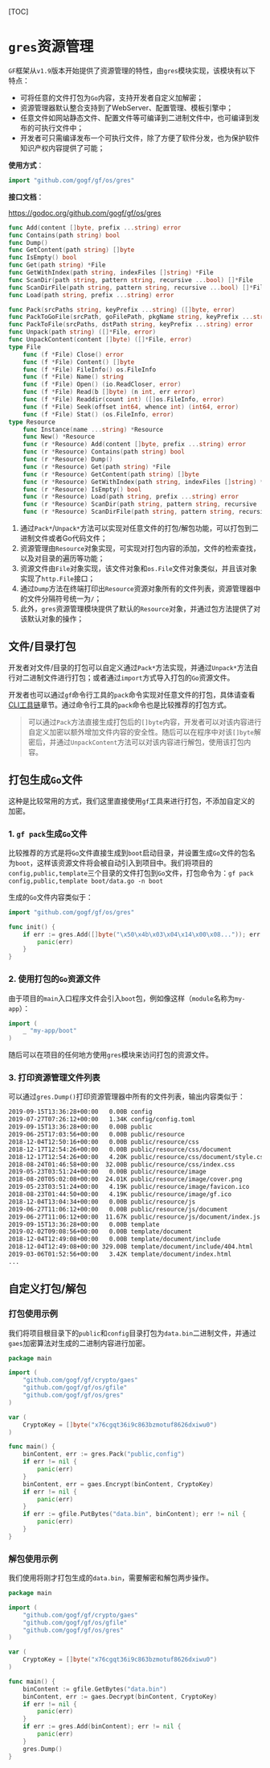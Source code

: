 [TOC]

# `gres`资源管理

`GF`框架从`v1.9`版本开始提供了资源管理的特性，由`gres`模块实现，该模块有以下特点：
- 可将任意的文件打包为`Go`内容，支持开发者自定义加解密；
- 资源管理器默认整合支持到了WebServer、配置管理、模板引擎中；
- 任意文件如网站静态文件、配置文件等可编译到二进制文件中，也可编译到发布的可执行文件中；
- 开发者可只需编译发布一个可执行文件，除了方便了软件分发，也为保护软件知识产权内容提供了可能；

**使用方式**：
```go
import "github.com/gogf/gf/os/gres"
```

**接口文档**： 

https://godoc.org/github.com/gogf/gf/os/gres

```go
func Add(content []byte, prefix ...string) error
func Contains(path string) bool
func Dump()
func GetContent(path string) []byte
func IsEmpty() bool
func Get(path string) *File
func GetWithIndex(path string, indexFiles []string) *File
func ScanDir(path string, pattern string, recursive ...bool) []*File
func ScanDirFile(path string, pattern string, recursive ...bool) []*File
func Load(path string, prefix ...string) error

func Pack(srcPaths string, keyPrefix ...string) ([]byte, error)
func PackToGoFile(srcPath, goFilePath, pkgName string, keyPrefix ...string) error
func PackToFile(srcPaths, dstPath string, keyPrefix ...string) error
func Unpack(path string) ([]*File, error)
func UnpackContent(content []byte) ([]*File, error)
type File
    func (f *File) Close() error
    func (f *File) Content() []byte
    func (f *File) FileInfo() os.FileInfo
    func (f *File) Name() string
    func (f *File) Open() (io.ReadCloser, error)
    func (f *File) Read(b []byte) (n int, err error)
    func (f *File) Readdir(count int) ([]os.FileInfo, error)
    func (f *File) Seek(offset int64, whence int) (int64, error)
    func (f *File) Stat() (os.FileInfo, error)
type Resource
    func Instance(name ...string) *Resource
    func New() *Resource
    func (r *Resource) Add(content []byte, prefix ...string) error
    func (r *Resource) Contains(path string) bool
    func (r *Resource) Dump()
    func (r *Resource) Get(path string) *File
    func (r *Resource) GetContent(path string) []byte
    func (r *Resource) GetWithIndex(path string, indexFiles []string) *File
    func (r *Resource) IsEmpty() bool
    func (r *Resource) Load(path string, prefix ...string) error
    func (r *Resource) ScanDir(path string, pattern string, recursive ...bool) []*File
    func (r *Resource) ScanDirFile(path string, pattern string, recursive ...bool) []*File
```

1. 通过`Pack*`/`Unpack*`方法可以实现对任意文件的打包/解包功能，可以打包到二进制文件或者Go代码文件；
1. 资源管理由`Resource`对象实现，可实现对打包内容的添加，文件的检索查找，以及对目录的遍历等功能；
1. 资源文件由`File`对象实现，该文件对象和`os.File`文件对象类似，并且该对象实现了`http.File`接口；
1. 通过`Dump`方法在终端打印出`Resource`资源对象所有的文件列表，资源管理器中的文件分隔符号统一为`/`；
1. 此外，`gres`资源管理模块提供了默认的`Resource`对象，并通过包方法提供了对该默认对象的操作；

## 文件/目录打包

开发者对文件/目录的打包可以自定义通过`Pack*`方法实现，并通过`Unpack*`方法自行对二进制文件进行打包；或者通过`import`方式导入打包的`Go`资源文件。

开发者也可以通过`gf`命令行工具的`pack`命令实现对任意文件的打包，具体请查看[CLI工具链](toolchain/cli.md)章节。通过命令行工具的`pack`命令也是比较推荐的打包方式。

> 可以通过`Pack`方法直接生成打包后的`[]byte`内容，开发者可以对该内容进行自定义加密以额外增加文件内容的安全性。随后可以在程序中对该`[]byte`解密后，并通过`UnpackContent`方法可以对该内容进行解包，使用该打包内容。


## 打包生成`Go`文件

这种是比较常用的方式，我们这里直接使用`gf`工具来进行打包，不添加自定义的加密。

### 1. `gf pack`生成`Go`文件

比较推荐的方式是将`Go`文件直接生成到`boot`启动目录，并设置生成`Go`文件的包名为`boot`，这样该资源文件将会被自动引入到项目中。我们将项目的`config,public,template`三个目录的文件打包到`Go`文件，打包命令为：`gf pack config,public,template boot/data.go -n boot`

生成的`Go`文件内容类似于：
```go
import "github.com/gogf/gf/os/gres"

func init() {
	if err := gres.Add([]byte("\x50\x4b\x03\x04\x14\x00\x08...")); err != nil {
		panic(err)
	}
}
```

### 2. 使用打包的`Go`资源文件

由于项目的`main`入口程序文件会引入`boot`包，例如像这样（`module`名称为`my-app`）：
```go
import (
	_ "my-app/boot"
)
```
随后可以在项目的任何地方使用`gres`模块来访问打包的资源文件。

### 3. 打印资源管理文件列表
可以通过`gres.Dump()`打印资源管理器中所有的文件列表，输出内容类似于：
```html
2019-09-15T13:36:28+00:00   0.00B config
2019-07-27T07:26:12+00:00   1.34K config/config.toml
2019-09-15T13:36:28+00:00   0.00B public
2019-06-25T17:03:56+00:00   0.00B public/resource
2018-12-04T12:50:16+00:00   0.00B public/resource/css
2018-12-17T12:54:26+00:00   0.00B public/resource/css/document
2018-12-17T12:54:26+00:00   4.20K public/resource/css/document/style.css
2018-08-24T01:46:58+00:00  32.00B public/resource/css/index.css
2019-05-23T03:51:24+00:00   0.00B public/resource/image
2018-08-20T05:02:08+00:00  24.01K public/resource/image/cover.png
2019-05-23T03:51:24+00:00   4.19K public/resource/image/favicon.ico
2018-08-23T01:44:50+00:00   4.19K public/resource/image/gf.ico
2018-12-04T13:04:34+00:00   0.00B public/resource/js
2019-06-27T11:06:12+00:00   0.00B public/resource/js/document
2019-06-27T11:06:12+00:00  11.67K public/resource/js/document/index.js
2019-09-15T13:36:28+00:00   0.00B template
2019-02-02T09:08:56+00:00   0.00B template/document
2018-12-04T12:49:08+00:00   0.00B template/document/include
2018-12-04T12:49:08+00:00 329.00B template/document/include/404.html
2019-03-06T01:52:56+00:00   3.42K template/document/index.html
...
```

## 自定义打包/解包

### 打包使用示例

我们将项目根目录下的`public`和`config`目录打包为`data.bin`二进制文件，并通过`gaes`加密算法对生成的二进制内容进行加密。

```go
package main

import (
	"github.com/gogf/gf/crypto/gaes"
	"github.com/gogf/gf/os/gfile"
	"github.com/gogf/gf/os/gres"
)

var (
	CryptoKey = []byte("x76cgqt36i9c863bzmotuf8626dxiwu0")
)

func main() {
	binContent, err := gres.Pack("public,config")
	if err != nil {
		panic(err)
	}
	binContent, err = gaes.Encrypt(binContent, CryptoKey)
	if err != nil {
		panic(err)
	}
	if err := gfile.PutBytes("data.bin", binContent); err != nil {
		panic(err)
	}
}
```

### 解包使用示例

我们使用将刚才打包生成的`data.bin`，需要解密和解包两步操作。

```go
package main

import (
	"github.com/gogf/gf/crypto/gaes"
	"github.com/gogf/gf/os/gfile"
	"github.com/gogf/gf/os/gres"
)

var (
	CryptoKey = []byte("x76cgqt36i9c863bzmotuf8626dxiwu0")
)

func main() {
	binContent := gfile.GetBytes("data.bin")
	binContent, err := gaes.Decrypt(binContent, CryptoKey)
	if err != nil {
		panic(err)
	}
	if err := gres.Add(binContent); err != nil {
		panic(err)
	}
	gres.Dump()
}
```










